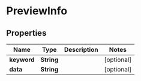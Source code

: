

# PreviewInfo


## Properties

Name | Type | Description | Notes
------------ | ------------- | ------------- | -------------
**keyword** | **String** |  |  [optional]
**data** | **String** |  |  [optional]



